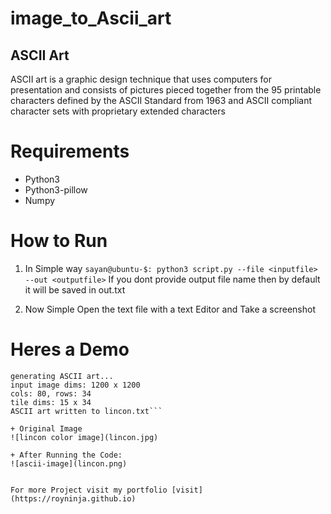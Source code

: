 # image_to_Ascii_art
## ASCII Art
ASCII art is a graphic design technique that uses computers for presentation and consists of pictures pieced together from the 95 printable characters defined by the ASCII Standard from 1963 and ASCII compliant character sets with proprietary extended characters

# Requirements
+ Python3
+ Python3-pillow
+ Numpy

# How to Run
1. In Simple way
	`sayan@ubuntu-$: python3 script.py --file <inputfile> --out <outputfile>`
	If you dont provide output file name then by default it will be saved in out.txt

2. Now Simple Open the text file with a text Editor and Take a screenshot

# Heres a Demo

```sayan@sayan-Vostro-15-3568:~/github/image_to_Ascii_art(master)-> python3 script.py --file lincon.jpg --out lincon.txt 
generating ASCII art...
input image dims: 1200 x 1200
cols: 80, rows: 34
tile dims: 15 x 34
ASCII art written to lincon.txt```

+ Original Image 
![lincon color image](lincon.jpg)

+ After Running the Code:
![ascii-image](lincon.png)


For more Project visit my portfolio [visit](https://royninja.github.io)
